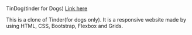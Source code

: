 TinDog(tinder for Dogs) [Link here]( https://rohitraj15.github.io/TinDog-Tinder-for-dogs-/)

This is a clone of Tinder(for dogs only). It is a responsive website made by using HTML, CSS, Bootstrap, Flexbox and Grids.
